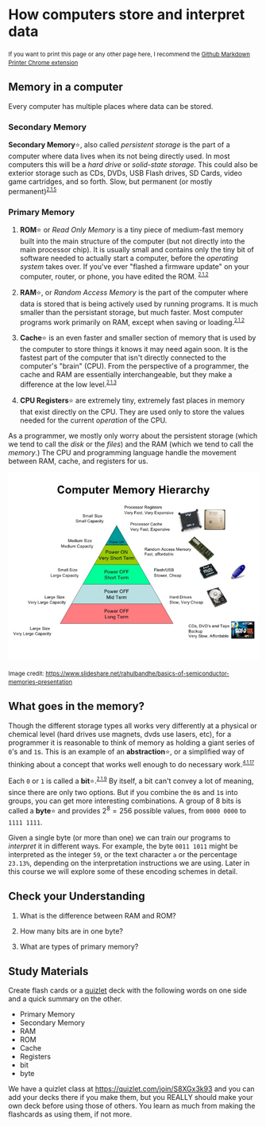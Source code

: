 # How computers store and interpret data

<small>If you want to print this page or any other page here, I recommend the [Github Markdown Printer Chrome extension](https://chrome.google.com/webstore/detail/github-markdown-printer/fehpdlpmcegfpbkgcnaleindodeegapk)</small>

## Memory in a computer

Every computer has multiple places where data can be stored. 

### Secondary Memory

**Secondary Memory**:star:, also called *persistent storage* is the part of a computer where data lives when its not being directly used. In most computers this will be a *hard drive* or *solid-state storage.* This could also be exterior storage such as CDs, DVDs, USB Flash drives, SD Cards, video game cartridges, and so forth. Slow, but permanent (or mostly permanent)<sup><small>[2.1.5](../unit0_resources/syllabus.md#215)</small></sup>
   
### Primary Memory

1. **ROM**:star: or *Read Only Memory* is a tiny piece of medium-fast memory built into the main structure of the computer (but not directly into the main processor chip). It is usually small and contains only the tiny bit of software needed to actually start a computer, before the *operating system* takes over. If you've ever "flashed a firmware update" on your computer, router, or phone, you have edited the ROM. <sup><small>[2.1.2](../unit0_resources/syllabus.md#212)</small></sup>
   
2. **RAM**:star:, or *Random Access Memory* is the part of the computer where data is stored that is being actively used by running programs. It is much smaller than the persistant storage, but much faster. Most computer programs work primarily on RAM, except when saving or loading.<sup><small>[2.1.2](../unit0_resources/syllabus.md#212)</small></sup>
   
3. **Cache**:star: is an even faster and smaller section of memory that is used by the computer to store things it knows it may need again soon. It is the fastest part of the computer that isn't directly connected to the computer's "brain" (CPU). From the perspective of a programmer, the cache and RAM are essentially interchangeable, but they make a difference at the low level.<sup><small>[2.1.3](../unit0_resources/syllabus.md#213)</small></sup>
   
4. **CPU Registers**:star: are extremely tiny, extremely fast places in memory that exist directly on the CPU. They are used only to store the values needed for the current *operation* of the CPU.
   
As a programmer, we mostly only worry about the persistent storage (which we tend to call the *disk* or the *files*) and the RAM (which we tend to call the *memory*.) The CPU and programming language handle the movement between RAM, cache, and registers for us.

![The hierarchy of memory](media/02/memory_heirarchy.jpg)

<small>Image credit: https://www.slideshare.net/rahulbandhe/basics-of-semiconductor-memories-presentation</small>

## What goes in the memory?

Though the different storage types all works very differently at a physical or chemical level (hard drives use magnets, dvds use lasers, etc), for a programmer it is reasonable to think of memory as holding a giant series of `0`'s and `1`s. This is an example of an **abstraction**:star:, or a simplified way of thinking about a concept that works well enough to do necessary work.<sup><small>[4.1.17](../unit0_resources/syllabus.md#4117)</small></sup>

Each `0` or `1` is called a **bit**:star:.<sup><small>[2.1.9](../unit0_resources/syllabus.md#219)</small></sup> By itself, a bit can't convey a lot of meaning, since there are only two options. But if you combine the `0`s and `1`s into groups, you can get more interesting combinations. A group of 8 bits is called a **byte**:star: and provides $2^8=256$ possible values, from `0000 0000` to `1111 1111`. 

Given a single byte (or more than one) we can train our programs to *interpret* it in different ways. For example, the byte `0011 1011` might be interpreted as the integer `59`, or the text character `a` or the percentage `23.13%`, depending on the interpretation instructions we are using. Later in this course we will explore some of these encoding schemes in detail.

## Check your Understanding

1. What is the difference between RAM and ROM?
   
2. How many bits are in one byte?
   
3. What are types of primary memory?

## Study Materials

Create flash cards or a [quizlet](http://quizlet.com) deck with the following words on one side and a quick summary on the other.
* Primary Memory
* Secondary Memory
* RAM
* ROM
* Cache
* Registers
* bit
* byte

We have a quizlet class at <https://quizlet.com/join/S8XGx3k93> and you can add your decks there if you make them, but you REALLY should make your own deck before using those of others. You learn as much from making the flashcards as using them, if not more.